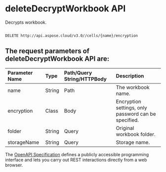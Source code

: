 # **deleteDecryptWorkbook API**

Decrypts workbook. 

```bash

DELETE http://api.aspose.cloud/v3.0//cells/{name}/encryption

```

## The request parameters of **deleteDecryptWorkbook** API are: 

| Parameter Name | Type | Path/Query String/HTTPBody | Description | 
| :- | :- | :- |:- | 
|name|String|Path|The workbook name.|
|encryption|Class|Body|Encryption settings, only password can be specified.|
|folder|String|Query|Original workbook folder.|
|storageName|String|Query|Storage name.|


The [OpenAPI Specification](https://reference.aspose.cloud/cells/#/ProtectionController/DeleteDecryptWorkbook) defines a publicly accessible programming interface and lets you carry out REST interactions directly from a web browser.
